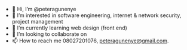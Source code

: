 - 👋 Hi, I’m @peteragunenye
- 👀 I’m interested in software engineering, internet & network security, project management 
- 🌱 I’m currently learning web design (front end)
- 💞️ I’m looking to collaborate on 
- 📫 How to reach me 08027201076, peteragunenye@gmail.com.

<!---
donpc707/donpc707 is a ✨ special ✨ repository because its `README.md` (this file) appears on your GitHub profile.
You can click the Preview link to take a look at your changes.
--->
